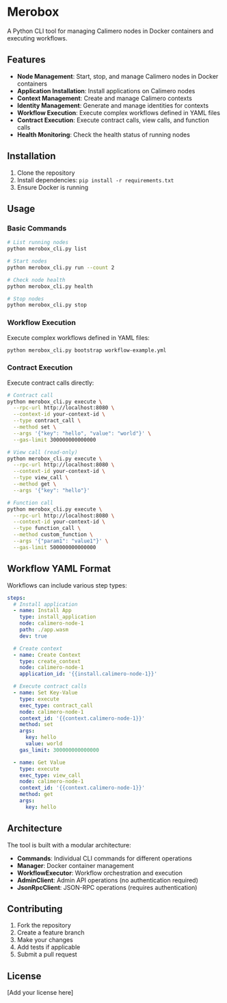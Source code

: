 # Merobox

A Python CLI tool for managing Calimero nodes in Docker containers and executing workflows.

## Features

- **Node Management**: Start, stop, and manage Calimero nodes in Docker containers
- **Application Installation**: Install applications on Calimero nodes
- **Context Management**: Create and manage Calimero contexts
- **Identity Management**: Generate and manage identities for contexts
- **Workflow Execution**: Execute complex workflows defined in YAML files
- **Contract Execution**: Execute contract calls, view calls, and function calls
- **Health Monitoring**: Check the health status of running nodes

## Installation

1. Clone the repository
2. Install dependencies: `pip install -r requirements.txt`
3. Ensure Docker is running

## Usage

### Basic Commands

```bash
# List running nodes
python merobox_cli.py list

# Start nodes
python merobox_cli.py run --count 2

# Check node health
python merobox_cli.py health

# Stop nodes
python merobox_cli.py stop
```

### Workflow Execution

Execute complex workflows defined in YAML files:

```bash
python merobox_cli.py bootstrap workflow-example.yml
```

### Contract Execution

Execute contract calls directly:

```bash
# Contract call
python merobox_cli.py execute \
  --rpc-url http://localhost:8080 \
  --context-id your-context-id \
  --type contract_call \
  --method set \
  --args '{"key": "hello", "value": "world"}' \
  --gas-limit 300000000000000

# View call (read-only)
python merobox_cli.py execute \
  --rpc-url http://localhost:8080 \
  --context-id your-context-id \
  --type view_call \
  --method get \
  --args '{"key": "hello"}'

# Function call
python merobox_cli.py execute \
  --rpc-url http://localhost:8080 \
  --context-id your-context-id \
  --type function_call \
  --method custom_function \
  --args '{"param1": "value1"}' \
  --gas-limit 500000000000000
```

## Workflow YAML Format

Workflows can include various step types:

```yaml
steps:
  # Install application
  - name: Install App
    type: install_application
    node: calimero-node-1
    path: ./app.wasm
    dev: true

  # Create context
  - name: Create Context
    type: create_context
    node: calimero-node-1
    application_id: '{{install.calimero-node-1}}'

  # Execute contract calls
  - name: Set Key-Value
    type: execute
    exec_type: contract_call
    node: calimero-node-1
    context_id: '{{context.calimero-node-1}}'
    method: set
    args:
      key: hello
      value: world
    gas_limit: 300000000000000

  - name: Get Value
    type: execute
    exec_type: view_call
    node: calimero-node-1
    context_id: '{{context.calimero-node-1}}'
    method: get
    args:
      key: hello
```

## Architecture

The tool is built with a modular architecture:

- **Commands**: Individual CLI commands for different operations
- **Manager**: Docker container management
- **WorkflowExecutor**: Workflow orchestration and execution
- **AdminClient**: Admin API operations (no authentication required)
- **JsonRpcClient**: JSON-RPC operations (requires authentication)

## Contributing

1. Fork the repository
2. Create a feature branch
3. Make your changes
4. Add tests if applicable
5. Submit a pull request

## License

[Add your license here]
